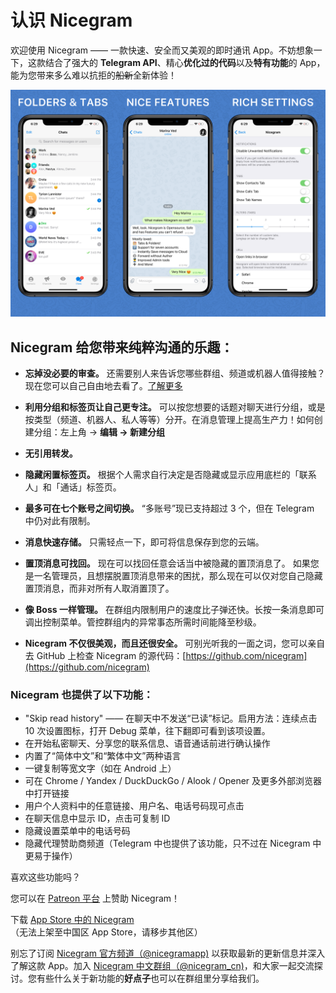 # 认识 Nicegram

欢迎使用 Nicegram —— 一款快速、安全而又美观的即时通讯 App。不妨想象一下，这款结合了强大的 **Telegram API**、精心**优化过的代码**以及**特有功能**的 App，能为您带来多么难以抗拒的<del>船新</del>全新体验！ 

![](/features/images/NicegramGrid.png)

## Nicegram 给您带来纯粹沟通的乐趣：

- **忘掉没必要的审查。** 还需要别人来告诉您哪些群组、频道或机器人值得接触？现在您可以自己自由地去看了。[了解更多](/cn/unblock)

- **利用分组和标签页让自己更专注。** 可以按您想要的话题对聊天进行分组，或是按类型（频道、机器人、私人等等）分开。在消息管理上提高生产力！如何创建分组：左上角 -> **编辑 -> 新建分组**

- **无引用转发。**

- **隐藏闲置标签页。** 根据个人需求自行决定是否隐藏或显示应用底栏的「联系人」和「通话」标签页。

- **最多可在七个账号之间切换。** “多账号”现已支持超过 3 个，但在 Telegram 中仍对此有限制。

- **消息快速存储。** 只需轻点一下，即可将信息保存到您的云端。

- **置顶消息可找回。** 现在可以找回任意会话当中被隐藏的置顶消息了。
如果您是一名管理员，且想摆脱置顶消息带来的困扰，那么现在可以仅对您自己隐藏置顶消息，而非对所有人取消置顶了。

- **像 Boss 一样管理。** 在群组内限制用户的速度比子弹还快。长按一条消息即可调出控制菜单。管控群组内的异常事态所需时间能降至秒级。

- **Nicegram 不仅很美观，而且还很安全。** 可别光听我的一面之词，您可以亲自去 GitHub 上检查 Nicegram 的源代码：[https://github.com/nicegram](https://github.com/nicegram)

### Nicegram 也提供了以下功能：
- "Skip read history" —— 在聊天中不发送“已读”标记。启用方法：连续点击 10 次设置图标，打开 Debug 菜单，往下翻即可看到该项设置。
- 在开始私密聊天、分享您的联系信息、语音通话前进行确认操作
- 内置了“简体中文”和“繁体中文”两种语言
- 一键复制等宽文字（如在 Android 上）
- 可在 Chrome / Yandex / DuckDuckGo / Alook / Opener 及更多外部浏览器中打开链接
- 用户个人资料中的任意链接、用户名、电话号码现可点击
- 在聊天信息中显示 ID，点击可复制 ID
- 隐藏设置菜单中的电话号码
- 隐藏代理赞助商频道（Telegram 中也提供了该功能，只不过在 Nicegram 中更易于操作）


喜欢这些功能吗？

您可以在 [Patreon 平台](https://patreon.com/nicegram) 上赞助 Nicegram！

下载 [App Store 中的 Nicegram](https://itunes.apple.com/app/id1457369322)（无法上架至中国区 App Store，请移步其他区）

别忘了订阅 [Nicegram 官方频道（@nicegramapp)](https://t.me/nicegramapp) 以获取最新的更新信息并深入了解这款 App。加入 [Nicegram 中文群组（@nicegram_cn)](https://t.me/nicegram_cn)，和大家一起交流探讨。您有些什么关于新功能的**好点子**也可以在群组里分享给我们。
